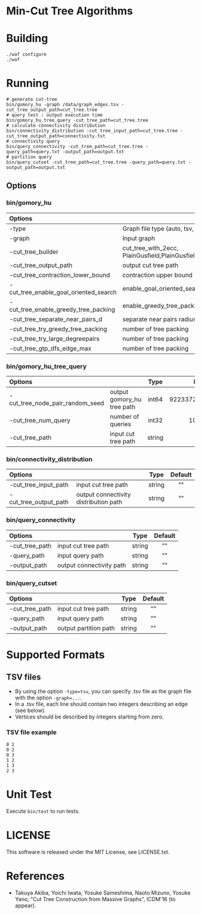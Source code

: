 Min-Cut Tree Algorithms
========================

# Building

```
./waf configure
./waf
```

# Running

```
# generate cut-tree
bin/gomory_hu -graph /data/graph_edges.tsv -cut_tree_output_path=cut_tree.tree
# query test : output execution time
bin/gomory_hu_tree_query -cut_tree_path=cut_tree.tree
# calculate connectivity distribution
bin/connectivity_distribution -cut_tree_input_path=cut_tree.tree -cut_tree_output_path=connectivity.txt
# connectivity query
bin/query_connectivity -cut_tree_path=cut_tree.tree -query_path=query.txt -output_path=output.txt
# partition query
bin/query_cutset -cut_tree_path=cut_tree.tree -query_path=query.txt -output_path=output.txt
```

## Options

### bin/gomory_hu

|Options          |                                                |Type   |Default|
|:----------------|:-----------------------------------------------|:-----:|:----:|
|-type            |Graph file type (auto, tsv, gen) |string | "auto"|
|-graph           |Input graph                                     |string | "-"   |
|-cut_tree_builder|cut_tree_with_2ecc, PlainGusfield,PlainGusfield_bi_dinitz|string |"cut_tree_with_2ecc"|
|-cut_tree_output_path|output cut tree path|string |""|
|-cut_tree_contraction_lower_bound|contraction upper bound|int32|2|
|-cut_tree_enable_goal_oriented_search|enable_goal_oriented_search| bool |true|
|-cut_tree_enable_greedy_tree_packing|enable_greedy_tree_packing| bool |true|
|-cut_tree_separate_near_pairs_d|separate near pairs radius| int32 |1|
|-cut_tree_try_greedy_tree_packing|number of tree packing| int32 |1|
|-cut_tree_try_large_degreepairs|number of tree packing| int32 |10|
|-cut_tree_gtp_dfs_edge_max|number of tree packing| int32 |1000000000|

### bin/gomory_hu_tree_query

|Options          |                                                |Type   |Default|
|:----------------|:-----------------------------------------------|:-----:|:----:|
|-cut_tree_node_pair_random_seed|output gomory_hu tree path|int64 |922337203685477583|
|-cut_tree_num_query|number of queries|int32 |10000000|
|-cut_tree_path|input cut tree path|string |""|

### bin/connectivity_distribution

|Options          |                                                |Type   |Default|
|:----------------|:-----------------------------------------------|:-----:|:----:|
|-cut_tree_input_path|input cut tree path|string |""|
|-cut_tree_output_path|output connectivity distribution path|string |""|

### bin/query_connectivity

|Options          |                                                |Type   |Default|
|:----------------|:-----------------------------------------------|:-----:|:----:|
|-cut_tree_path|input cut tree path|string |""|
|-query_path|input query path|string |""|
|-output_path|output connectivity path|string |""|

### bin/query_cutset

|Options          |                                                |Type   |Default|
|:----------------|:-----------------------------------------------|:-----:|:----:|
|-cut_tree_path|input cut tree path|string |""|
|-query_path|input query path|string |""|
|-output_path|output partition path|string |""|



# Supported Formats

## TSV files 
* By using the option `-type=tsv`, you can specify .tsv file as the graph file with the option `-graph=...`.
* In a .tsv file, each line should contain two integers describing an edge (see below).
* Vertices should be described by integers starting from zero.

### TSV file example

```
0 1
0 2
0 3
1 2
1 3
2 3
```

# Unit Test

Execute `bin/test` to run tests.

# LICENSE

This software is released under the MIT License, see LICENSE.txt.

# References

* Takuya Akiba, Yoichi Iwata, Yosuke Sameshima, Naoto Mizuno, Yosuke Yano, "Cut Tree Construction from Massive Graphs", ICDM'16 (to appear).

